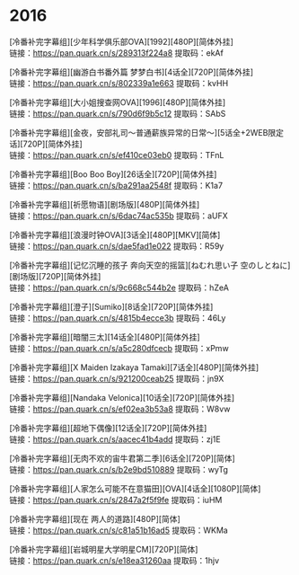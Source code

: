 # 2016

\[冷番补完字幕组]\[少年科学俱乐部OVA]\[1992]\[480P]\[简体外挂]\
链接：https://pan.quark.cn/s/289313f224a8 提取码：ekAf

\[冷番补完字幕组]\[幽游白书番外篇 梦梦白书]\[4话全]\[720P]\[简体外挂]\
链接：https://pan.quark.cn/s/802339a1e663 提取码：kvHH

\[冷番补完字幕组]\[大小姐搜查网OVA]\[1996]\[480P]\[简体外挂]\
链接：https://pan.quark.cn/s/790d6f9b5c12 提取码：SAbS

\[冷番补完字幕组]\[金夜，安部礼司～普通薪族异常的日常～]\[5话全+2WEB限定话]\[720P]\[简体外挂]\
链接：https://pan.quark.cn/s/ef410ce03eb0 提取码：TFnL

\[冷番补完字幕组]\[Boo Boo Boy]\[26话全]\[720P]\[简体外挂]\
链接：https://pan.quark.cn/s/ba291aa2548f 提取码：K1a7

\[冷番补完字幕组]\[祈愿物语]\[剧场版]\[480P]\[简体外挂]\
链接：https://pan.quark.cn/s/6dac74ac535b 提取码：aUFX

\[冷番补完字幕组]\[浪漫时钟OVA]\[3话全]\[480P]\[MKV]\[简体]\
链接：https://pan.quark.cn/s/dae5fad1e022 提取码：R59y

\[冷番补完字幕组]\[记忆沉睡的孩子 奔向天空的摇篮]\[ねむれ思い子 空のしとねに]\[剧场版]\[720P]\[简体外挂]\
链接：https://pan.quark.cn/s/9c668c544b2e 提取码：hZeA

\[冷番补完字幕组]\[澄子]\[Sumiko]\[8话全]\[720P]\[简体外挂]\
链接：https://pan.quark.cn/s/4815b4ecce3b 提取码：46Ly

\[冷番补完字幕组]\[暗闇三太]\[14话全]\[480P]\[简体外挂]\
链接：https://pan.quark.cn/s/a5c280dfcecb 提取码：xPmw

\[冷番补完字幕组]\[X Maiden Izakaya Tamaki]\[7话全]\[480P]\[简体外挂]\
链接：https://pan.quark.cn/s/921200ceab25 提取码：jn9X

\[冷番补完字幕组]\[Nandaka Velonica]\[10话全]\[720P]\[简体外挂]\
链接：https://pan.quark.cn/s/ef02ea3b53a8 提取码：W8vw

\[冷番补完字幕组]\[超地下偶像]\[12话全]\[720P]\[简体外挂]\
链接：https://pan.quark.cn/s/aacec41b4add 提取码：zj1E

\[冷番补完字幕组]\[无肉不欢的宙牛君第二季]\[6话全]\[720P]\[简体]\
链接：https://pan.quark.cn/s/b2e9bd510889 提取码：wyTg

\[冷番补完字幕组]\[人家怎么可能不在意猫田]\[OVA]\[4话全]\[1080P]\[简体]\
链接：https://pan.quark.cn/s/2847a2f5f9fe 提取码：iuHM

\[冷番补完字幕组]\[现在 两人的道路]\[480P]\[简体]\
链接：https://pan.quark.cn/s/c81a51b16ad5 提取码：WKMa

\[冷番补完字幕组]\[岩城明星大学明星CM]\[720P]\[简体]\
链接：https://pan.quark.cn/s/e18ea31260aa 提取码：1hjv
